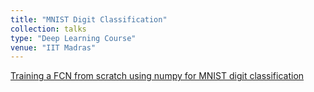 ```yaml
---
title: "MNIST Digit Classification"
collection: talks
type: "Deep Learning Course"
venue: "IIT Madras"
---
```


[Training a FCN from scratch using numpy for MNIST digit classification](https://github.com/anshulbshah/Fully-Connected-Network-without-using-DL-Libraries)
